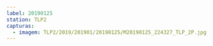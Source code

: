 ```yaml
---
label: 20190125
station: TLP2
capturas:
  - imagem: TLP2/2019/201901/20190125/M20190125_224327_TLP_2P.jpg
---
```

